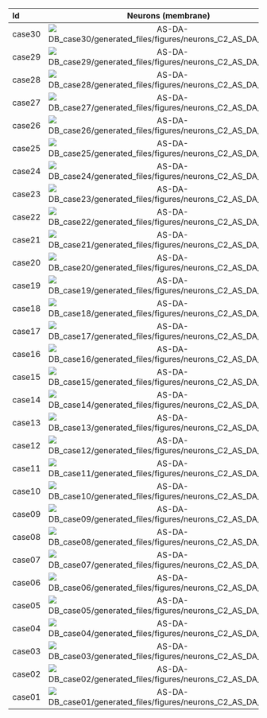 | Id | Neurons (membrane) | Neurons (membrane) | Muscles (membrane) | Muscles (membrane) | Neurons (activity) | Neurons (activity) | Muscles (activity) | Muscles (activity) |
| :---         |     :---:      |     :---:     |     :---:     |     :---:     |     :---:     |     :---:     |     :---:     |     :---:     |
| case30 | ![AS-DA-DB_case30/generated_files/figures/neurons_C2_AS_DA_DB.png](AS-DA-DB_case30/generated_files/figures/neurons_C2_AS_DA_DB.png "AS-DA-DB_case30/generated_files/figures/neurons_C2_AS_DA_DB") | ![AS-DA-DB_case30/generated_files/figures/traces_neuron_AS_DA_DB_C2.png](AS-DA-DB_case30/generated_files/figures/traces_neuron_AS_DA_DB_C2.png "AS-DA-DB_case30/generated_files/figures/traces_neuron_AS_DA_DB_C2") | ![AS-DA-DB_case30/generated_files/figures/muscles_C2_AS_DA_DB.png](AS-DA-DB_case30/generated_files/figures/muscles_C2_AS_DA_DB.png "AS-DA-DB_case30/generated_files/figures/muscles_C2_AS_DA_DB") | ![AS-DA-DB_case30/generated_files/figures/traces_muscles_AS_DA_DB_C2.png](AS-DA-DB_case30/generated_files/figures/traces_muscles_AS_DA_DB_C2.png "AS-DA-DB_case30/generated_files/figures/traces_muscles_AS_DA_DB_C2") | ![AS-DA-DB_case30/generated_files/figures/neuron_activity_C2_AS_DA_DB.png](AS-DA-DB_case30/generated_files/figures/neuron_activity_C2_AS_DA_DB.png "AS-DA-DB_case30/generated_files/figures/neuron_activity_C2_AS_DA_DB") | ![AS-DA-DB_case30/generated_files/figures/traces_neuron_activity_AS_DA_DB_C2.png](AS-DA-DB_case30/generated_files/figures/traces_neuron_activity_AS_DA_DB_C2.png "AS-DA-DB_case30/generated_files/figures/traces_neuron_activity_AS_DA_DB_C2") | ![AS-DA-DB_case30/generated_files/figures/muscle_activity_C2_AS_DA_DB.png](AS-DA-DB_case30/generated_files/figures/muscle_activity_C2_AS_DA_DB.png "AS-DA-DB_case30/generated_files/figures/muscle_activity_C2_AS_DA_DB") | ![AS-DA-DB_case30/generated_files/figures/traces_muscles_activity_AS_DA_DB_C2.png](AS-DA-DB_case30/generated_files/figures/traces_muscles_activity_AS_DA_DB_C2.png "AS-DA-DB_case30/generated_files/figures/traces_muscles_activity_AS_DA_DB_C2") |
| case29 | ![AS-DA-DB_case29/generated_files/figures/neurons_C2_AS_DA_DB.png](AS-DA-DB_case29/generated_files/figures/neurons_C2_AS_DA_DB.png "AS-DA-DB_case29/generated_files/figures/neurons_C2_AS_DA_DB") | ![AS-DA-DB_case29/generated_files/figures/traces_neuron_AS_DA_DB_C2.png](AS-DA-DB_case29/generated_files/figures/traces_neuron_AS_DA_DB_C2.png "AS-DA-DB_case29/generated_files/figures/traces_neuron_AS_DA_DB_C2") | ![AS-DA-DB_case29/generated_files/figures/muscles_C2_AS_DA_DB.png](AS-DA-DB_case29/generated_files/figures/muscles_C2_AS_DA_DB.png "AS-DA-DB_case29/generated_files/figures/muscles_C2_AS_DA_DB") | ![AS-DA-DB_case29/generated_files/figures/traces_muscles_AS_DA_DB_C2.png](AS-DA-DB_case29/generated_files/figures/traces_muscles_AS_DA_DB_C2.png "AS-DA-DB_case29/generated_files/figures/traces_muscles_AS_DA_DB_C2") | ![AS-DA-DB_case29/generated_files/figures/neuron_activity_C2_AS_DA_DB.png](AS-DA-DB_case29/generated_files/figures/neuron_activity_C2_AS_DA_DB.png "AS-DA-DB_case29/generated_files/figures/neuron_activity_C2_AS_DA_DB") | ![AS-DA-DB_case29/generated_files/figures/traces_neuron_activity_AS_DA_DB_C2.png](AS-DA-DB_case29/generated_files/figures/traces_neuron_activity_AS_DA_DB_C2.png "AS-DA-DB_case29/generated_files/figures/traces_neuron_activity_AS_DA_DB_C2") | ![AS-DA-DB_case29/generated_files/figures/muscle_activity_C2_AS_DA_DB.png](AS-DA-DB_case29/generated_files/figures/muscle_activity_C2_AS_DA_DB.png "AS-DA-DB_case29/generated_files/figures/muscle_activity_C2_AS_DA_DB") | ![AS-DA-DB_case29/generated_files/figures/traces_muscles_activity_AS_DA_DB_C2.png](AS-DA-DB_case29/generated_files/figures/traces_muscles_activity_AS_DA_DB_C2.png "AS-DA-DB_case29/generated_files/figures/traces_muscles_activity_AS_DA_DB_C2") |
| case28 | ![AS-DA-DB_case28/generated_files/figures/neurons_C2_AS_DA_DB.png](AS-DA-DB_case28/generated_files/figures/neurons_C2_AS_DA_DB.png "AS-DA-DB_case28/generated_files/figures/neurons_C2_AS_DA_DB") | ![AS-DA-DB_case28/generated_files/figures/traces_neuron_AS_DA_DB_C2.png](AS-DA-DB_case28/generated_files/figures/traces_neuron_AS_DA_DB_C2.png "AS-DA-DB_case28/generated_files/figures/traces_neuron_AS_DA_DB_C2") | ![AS-DA-DB_case28/generated_files/figures/muscles_C2_AS_DA_DB.png](AS-DA-DB_case28/generated_files/figures/muscles_C2_AS_DA_DB.png "AS-DA-DB_case28/generated_files/figures/muscles_C2_AS_DA_DB") | ![AS-DA-DB_case28/generated_files/figures/traces_muscles_AS_DA_DB_C2.png](AS-DA-DB_case28/generated_files/figures/traces_muscles_AS_DA_DB_C2.png "AS-DA-DB_case28/generated_files/figures/traces_muscles_AS_DA_DB_C2") | ![AS-DA-DB_case28/generated_files/figures/neuron_activity_C2_AS_DA_DB.png](AS-DA-DB_case28/generated_files/figures/neuron_activity_C2_AS_DA_DB.png "AS-DA-DB_case28/generated_files/figures/neuron_activity_C2_AS_DA_DB") | ![AS-DA-DB_case28/generated_files/figures/traces_neuron_activity_AS_DA_DB_C2.png](AS-DA-DB_case28/generated_files/figures/traces_neuron_activity_AS_DA_DB_C2.png "AS-DA-DB_case28/generated_files/figures/traces_neuron_activity_AS_DA_DB_C2") | ![AS-DA-DB_case28/generated_files/figures/muscle_activity_C2_AS_DA_DB.png](AS-DA-DB_case28/generated_files/figures/muscle_activity_C2_AS_DA_DB.png "AS-DA-DB_case28/generated_files/figures/muscle_activity_C2_AS_DA_DB") | ![AS-DA-DB_case28/generated_files/figures/traces_muscles_activity_AS_DA_DB_C2.png](AS-DA-DB_case28/generated_files/figures/traces_muscles_activity_AS_DA_DB_C2.png "AS-DA-DB_case28/generated_files/figures/traces_muscles_activity_AS_DA_DB_C2") |
| case27 | ![AS-DA-DB_case27/generated_files/figures/neurons_C2_AS_DA_DB.png](AS-DA-DB_case27/generated_files/figures/neurons_C2_AS_DA_DB.png "AS-DA-DB_case27/generated_files/figures/neurons_C2_AS_DA_DB") | ![AS-DA-DB_case27/generated_files/figures/traces_neuron_AS_DA_DB_C2.png](AS-DA-DB_case27/generated_files/figures/traces_neuron_AS_DA_DB_C2.png "AS-DA-DB_case27/generated_files/figures/traces_neuron_AS_DA_DB_C2") | ![AS-DA-DB_case27/generated_files/figures/muscles_C2_AS_DA_DB.png](AS-DA-DB_case27/generated_files/figures/muscles_C2_AS_DA_DB.png "AS-DA-DB_case27/generated_files/figures/muscles_C2_AS_DA_DB") | ![AS-DA-DB_case27/generated_files/figures/traces_muscles_AS_DA_DB_C2.png](AS-DA-DB_case27/generated_files/figures/traces_muscles_AS_DA_DB_C2.png "AS-DA-DB_case27/generated_files/figures/traces_muscles_AS_DA_DB_C2") | ![AS-DA-DB_case27/generated_files/figures/neuron_activity_C2_AS_DA_DB.png](AS-DA-DB_case27/generated_files/figures/neuron_activity_C2_AS_DA_DB.png "AS-DA-DB_case27/generated_files/figures/neuron_activity_C2_AS_DA_DB") | ![AS-DA-DB_case27/generated_files/figures/traces_neuron_activity_AS_DA_DB_C2.png](AS-DA-DB_case27/generated_files/figures/traces_neuron_activity_AS_DA_DB_C2.png "AS-DA-DB_case27/generated_files/figures/traces_neuron_activity_AS_DA_DB_C2") | ![AS-DA-DB_case27/generated_files/figures/muscle_activity_C2_AS_DA_DB.png](AS-DA-DB_case27/generated_files/figures/muscle_activity_C2_AS_DA_DB.png "AS-DA-DB_case27/generated_files/figures/muscle_activity_C2_AS_DA_DB") | ![AS-DA-DB_case27/generated_files/figures/traces_muscles_activity_AS_DA_DB_C2.png](AS-DA-DB_case27/generated_files/figures/traces_muscles_activity_AS_DA_DB_C2.png "AS-DA-DB_case27/generated_files/figures/traces_muscles_activity_AS_DA_DB_C2") |
| case26 | ![AS-DA-DB_case26/generated_files/figures/neurons_C2_AS_DA_DB.png](AS-DA-DB_case26/generated_files/figures/neurons_C2_AS_DA_DB.png "AS-DA-DB_case26/generated_files/figures/neurons_C2_AS_DA_DB") | ![AS-DA-DB_case26/generated_files/figures/traces_neuron_AS_DA_DB_C2.png](AS-DA-DB_case26/generated_files/figures/traces_neuron_AS_DA_DB_C2.png "AS-DA-DB_case26/generated_files/figures/traces_neuron_AS_DA_DB_C2") | ![AS-DA-DB_case26/generated_files/figures/muscles_C2_AS_DA_DB.png](AS-DA-DB_case26/generated_files/figures/muscles_C2_AS_DA_DB.png "AS-DA-DB_case26/generated_files/figures/muscles_C2_AS_DA_DB") | ![AS-DA-DB_case26/generated_files/figures/traces_muscles_AS_DA_DB_C2.png](AS-DA-DB_case26/generated_files/figures/traces_muscles_AS_DA_DB_C2.png "AS-DA-DB_case26/generated_files/figures/traces_muscles_AS_DA_DB_C2") | ![AS-DA-DB_case26/generated_files/figures/neuron_activity_C2_AS_DA_DB.png](AS-DA-DB_case26/generated_files/figures/neuron_activity_C2_AS_DA_DB.png "AS-DA-DB_case26/generated_files/figures/neuron_activity_C2_AS_DA_DB") | ![AS-DA-DB_case26/generated_files/figures/traces_neuron_activity_AS_DA_DB_C2.png](AS-DA-DB_case26/generated_files/figures/traces_neuron_activity_AS_DA_DB_C2.png "AS-DA-DB_case26/generated_files/figures/traces_neuron_activity_AS_DA_DB_C2") | ![AS-DA-DB_case26/generated_files/figures/muscle_activity_C2_AS_DA_DB.png](AS-DA-DB_case26/generated_files/figures/muscle_activity_C2_AS_DA_DB.png "AS-DA-DB_case26/generated_files/figures/muscle_activity_C2_AS_DA_DB") | ![AS-DA-DB_case26/generated_files/figures/traces_muscles_activity_AS_DA_DB_C2.png](AS-DA-DB_case26/generated_files/figures/traces_muscles_activity_AS_DA_DB_C2.png "AS-DA-DB_case26/generated_files/figures/traces_muscles_activity_AS_DA_DB_C2") |
| case25 | ![AS-DA-DB_case25/generated_files/figures/neurons_C2_AS_DA_DB.png](AS-DA-DB_case25/generated_files/figures/neurons_C2_AS_DA_DB.png "AS-DA-DB_case25/generated_files/figures/neurons_C2_AS_DA_DB") | ![AS-DA-DB_case25/generated_files/figures/traces_neuron_AS_DA_DB_C2.png](AS-DA-DB_case25/generated_files/figures/traces_neuron_AS_DA_DB_C2.png "AS-DA-DB_case25/generated_files/figures/traces_neuron_AS_DA_DB_C2") | ![AS-DA-DB_case25/generated_files/figures/muscles_C2_AS_DA_DB.png](AS-DA-DB_case25/generated_files/figures/muscles_C2_AS_DA_DB.png "AS-DA-DB_case25/generated_files/figures/muscles_C2_AS_DA_DB") | ![AS-DA-DB_case25/generated_files/figures/traces_muscles_AS_DA_DB_C2.png](AS-DA-DB_case25/generated_files/figures/traces_muscles_AS_DA_DB_C2.png "AS-DA-DB_case25/generated_files/figures/traces_muscles_AS_DA_DB_C2") | ![AS-DA-DB_case25/generated_files/figures/neuron_activity_C2_AS_DA_DB.png](AS-DA-DB_case25/generated_files/figures/neuron_activity_C2_AS_DA_DB.png "AS-DA-DB_case25/generated_files/figures/neuron_activity_C2_AS_DA_DB") | ![AS-DA-DB_case25/generated_files/figures/traces_neuron_activity_AS_DA_DB_C2.png](AS-DA-DB_case25/generated_files/figures/traces_neuron_activity_AS_DA_DB_C2.png "AS-DA-DB_case25/generated_files/figures/traces_neuron_activity_AS_DA_DB_C2") | ![AS-DA-DB_case25/generated_files/figures/muscle_activity_C2_AS_DA_DB.png](AS-DA-DB_case25/generated_files/figures/muscle_activity_C2_AS_DA_DB.png "AS-DA-DB_case25/generated_files/figures/muscle_activity_C2_AS_DA_DB") | ![AS-DA-DB_case25/generated_files/figures/traces_muscles_activity_AS_DA_DB_C2.png](AS-DA-DB_case25/generated_files/figures/traces_muscles_activity_AS_DA_DB_C2.png "AS-DA-DB_case25/generated_files/figures/traces_muscles_activity_AS_DA_DB_C2") |
| case24 | ![AS-DA-DB_case24/generated_files/figures/neurons_C2_AS_DA_DB.png](AS-DA-DB_case24/generated_files/figures/neurons_C2_AS_DA_DB.png "AS-DA-DB_case24/generated_files/figures/neurons_C2_AS_DA_DB") | ![AS-DA-DB_case24/generated_files/figures/traces_neuron_AS_DA_DB_C2.png](AS-DA-DB_case24/generated_files/figures/traces_neuron_AS_DA_DB_C2.png "AS-DA-DB_case24/generated_files/figures/traces_neuron_AS_DA_DB_C2") | ![AS-DA-DB_case24/generated_files/figures/muscles_C2_AS_DA_DB.png](AS-DA-DB_case24/generated_files/figures/muscles_C2_AS_DA_DB.png "AS-DA-DB_case24/generated_files/figures/muscles_C2_AS_DA_DB") | ![AS-DA-DB_case24/generated_files/figures/traces_muscles_AS_DA_DB_C2.png](AS-DA-DB_case24/generated_files/figures/traces_muscles_AS_DA_DB_C2.png "AS-DA-DB_case24/generated_files/figures/traces_muscles_AS_DA_DB_C2") | ![AS-DA-DB_case24/generated_files/figures/neuron_activity_C2_AS_DA_DB.png](AS-DA-DB_case24/generated_files/figures/neuron_activity_C2_AS_DA_DB.png "AS-DA-DB_case24/generated_files/figures/neuron_activity_C2_AS_DA_DB") | ![AS-DA-DB_case24/generated_files/figures/traces_neuron_activity_AS_DA_DB_C2.png](AS-DA-DB_case24/generated_files/figures/traces_neuron_activity_AS_DA_DB_C2.png "AS-DA-DB_case24/generated_files/figures/traces_neuron_activity_AS_DA_DB_C2") | ![AS-DA-DB_case24/generated_files/figures/muscle_activity_C2_AS_DA_DB.png](AS-DA-DB_case24/generated_files/figures/muscle_activity_C2_AS_DA_DB.png "AS-DA-DB_case24/generated_files/figures/muscle_activity_C2_AS_DA_DB") | ![AS-DA-DB_case24/generated_files/figures/traces_muscles_activity_AS_DA_DB_C2.png](AS-DA-DB_case24/generated_files/figures/traces_muscles_activity_AS_DA_DB_C2.png "AS-DA-DB_case24/generated_files/figures/traces_muscles_activity_AS_DA_DB_C2") |
| case23 | ![AS-DA-DB_case23/generated_files/figures/neurons_C2_AS_DA_DB.png](AS-DA-DB_case23/generated_files/figures/neurons_C2_AS_DA_DB.png "AS-DA-DB_case23/generated_files/figures/neurons_C2_AS_DA_DB") | ![AS-DA-DB_case23/generated_files/figures/traces_neuron_AS_DA_DB_C2.png](AS-DA-DB_case23/generated_files/figures/traces_neuron_AS_DA_DB_C2.png "AS-DA-DB_case23/generated_files/figures/traces_neuron_AS_DA_DB_C2") | ![AS-DA-DB_case23/generated_files/figures/muscles_C2_AS_DA_DB.png](AS-DA-DB_case23/generated_files/figures/muscles_C2_AS_DA_DB.png "AS-DA-DB_case23/generated_files/figures/muscles_C2_AS_DA_DB") | ![AS-DA-DB_case23/generated_files/figures/traces_muscles_AS_DA_DB_C2.png](AS-DA-DB_case23/generated_files/figures/traces_muscles_AS_DA_DB_C2.png "AS-DA-DB_case23/generated_files/figures/traces_muscles_AS_DA_DB_C2") | ![AS-DA-DB_case23/generated_files/figures/neuron_activity_C2_AS_DA_DB.png](AS-DA-DB_case23/generated_files/figures/neuron_activity_C2_AS_DA_DB.png "AS-DA-DB_case23/generated_files/figures/neuron_activity_C2_AS_DA_DB") | ![AS-DA-DB_case23/generated_files/figures/traces_neuron_activity_AS_DA_DB_C2.png](AS-DA-DB_case23/generated_files/figures/traces_neuron_activity_AS_DA_DB_C2.png "AS-DA-DB_case23/generated_files/figures/traces_neuron_activity_AS_DA_DB_C2") | ![AS-DA-DB_case23/generated_files/figures/muscle_activity_C2_AS_DA_DB.png](AS-DA-DB_case23/generated_files/figures/muscle_activity_C2_AS_DA_DB.png "AS-DA-DB_case23/generated_files/figures/muscle_activity_C2_AS_DA_DB") | ![AS-DA-DB_case23/generated_files/figures/traces_muscles_activity_AS_DA_DB_C2.png](AS-DA-DB_case23/generated_files/figures/traces_muscles_activity_AS_DA_DB_C2.png "AS-DA-DB_case23/generated_files/figures/traces_muscles_activity_AS_DA_DB_C2") |
| case22 | ![AS-DA-DB_case22/generated_files/figures/neurons_C2_AS_DA_DB.png](AS-DA-DB_case22/generated_files/figures/neurons_C2_AS_DA_DB.png "AS-DA-DB_case22/generated_files/figures/neurons_C2_AS_DA_DB") | ![AS-DA-DB_case22/generated_files/figures/traces_neuron_AS_DA_DB_C2.png](AS-DA-DB_case22/generated_files/figures/traces_neuron_AS_DA_DB_C2.png "AS-DA-DB_case22/generated_files/figures/traces_neuron_AS_DA_DB_C2") | ![AS-DA-DB_case22/generated_files/figures/muscles_C2_AS_DA_DB.png](AS-DA-DB_case22/generated_files/figures/muscles_C2_AS_DA_DB.png "AS-DA-DB_case22/generated_files/figures/muscles_C2_AS_DA_DB") | ![AS-DA-DB_case22/generated_files/figures/traces_muscles_AS_DA_DB_C2.png](AS-DA-DB_case22/generated_files/figures/traces_muscles_AS_DA_DB_C2.png "AS-DA-DB_case22/generated_files/figures/traces_muscles_AS_DA_DB_C2") | ![AS-DA-DB_case22/generated_files/figures/neuron_activity_C2_AS_DA_DB.png](AS-DA-DB_case22/generated_files/figures/neuron_activity_C2_AS_DA_DB.png "AS-DA-DB_case22/generated_files/figures/neuron_activity_C2_AS_DA_DB") | ![AS-DA-DB_case22/generated_files/figures/traces_neuron_activity_AS_DA_DB_C2.png](AS-DA-DB_case22/generated_files/figures/traces_neuron_activity_AS_DA_DB_C2.png "AS-DA-DB_case22/generated_files/figures/traces_neuron_activity_AS_DA_DB_C2") | ![AS-DA-DB_case22/generated_files/figures/muscle_activity_C2_AS_DA_DB.png](AS-DA-DB_case22/generated_files/figures/muscle_activity_C2_AS_DA_DB.png "AS-DA-DB_case22/generated_files/figures/muscle_activity_C2_AS_DA_DB") | ![AS-DA-DB_case22/generated_files/figures/traces_muscles_activity_AS_DA_DB_C2.png](AS-DA-DB_case22/generated_files/figures/traces_muscles_activity_AS_DA_DB_C2.png "AS-DA-DB_case22/generated_files/figures/traces_muscles_activity_AS_DA_DB_C2") |
| case21 | ![AS-DA-DB_case21/generated_files/figures/neurons_C2_AS_DA_DB.png](AS-DA-DB_case21/generated_files/figures/neurons_C2_AS_DA_DB.png "AS-DA-DB_case21/generated_files/figures/neurons_C2_AS_DA_DB") | ![AS-DA-DB_case21/generated_files/figures/traces_neuron_AS_DA_DB_C2.png](AS-DA-DB_case21/generated_files/figures/traces_neuron_AS_DA_DB_C2.png "AS-DA-DB_case21/generated_files/figures/traces_neuron_AS_DA_DB_C2") | ![AS-DA-DB_case21/generated_files/figures/muscles_C2_AS_DA_DB.png](AS-DA-DB_case21/generated_files/figures/muscles_C2_AS_DA_DB.png "AS-DA-DB_case21/generated_files/figures/muscles_C2_AS_DA_DB") | ![AS-DA-DB_case21/generated_files/figures/traces_muscles_AS_DA_DB_C2.png](AS-DA-DB_case21/generated_files/figures/traces_muscles_AS_DA_DB_C2.png "AS-DA-DB_case21/generated_files/figures/traces_muscles_AS_DA_DB_C2") | ![AS-DA-DB_case21/generated_files/figures/neuron_activity_C2_AS_DA_DB.png](AS-DA-DB_case21/generated_files/figures/neuron_activity_C2_AS_DA_DB.png "AS-DA-DB_case21/generated_files/figures/neuron_activity_C2_AS_DA_DB") | ![AS-DA-DB_case21/generated_files/figures/traces_neuron_activity_AS_DA_DB_C2.png](AS-DA-DB_case21/generated_files/figures/traces_neuron_activity_AS_DA_DB_C2.png "AS-DA-DB_case21/generated_files/figures/traces_neuron_activity_AS_DA_DB_C2") | ![AS-DA-DB_case21/generated_files/figures/muscle_activity_C2_AS_DA_DB.png](AS-DA-DB_case21/generated_files/figures/muscle_activity_C2_AS_DA_DB.png "AS-DA-DB_case21/generated_files/figures/muscle_activity_C2_AS_DA_DB") | ![AS-DA-DB_case21/generated_files/figures/traces_muscles_activity_AS_DA_DB_C2.png](AS-DA-DB_case21/generated_files/figures/traces_muscles_activity_AS_DA_DB_C2.png "AS-DA-DB_case21/generated_files/figures/traces_muscles_activity_AS_DA_DB_C2") |
| case20 | ![AS-DA-DB_case20/generated_files/figures/neurons_C2_AS_DA_DB.png](AS-DA-DB_case20/generated_files/figures/neurons_C2_AS_DA_DB.png "AS-DA-DB_case20/generated_files/figures/neurons_C2_AS_DA_DB") | ![AS-DA-DB_case20/generated_files/figures/traces_neuron_AS_DA_DB_C2.png](AS-DA-DB_case20/generated_files/figures/traces_neuron_AS_DA_DB_C2.png "AS-DA-DB_case20/generated_files/figures/traces_neuron_AS_DA_DB_C2") | ![AS-DA-DB_case20/generated_files/figures/muscles_C2_AS_DA_DB.png](AS-DA-DB_case20/generated_files/figures/muscles_C2_AS_DA_DB.png "AS-DA-DB_case20/generated_files/figures/muscles_C2_AS_DA_DB") | ![AS-DA-DB_case20/generated_files/figures/traces_muscles_AS_DA_DB_C2.png](AS-DA-DB_case20/generated_files/figures/traces_muscles_AS_DA_DB_C2.png "AS-DA-DB_case20/generated_files/figures/traces_muscles_AS_DA_DB_C2") | ![AS-DA-DB_case20/generated_files/figures/neuron_activity_C2_AS_DA_DB.png](AS-DA-DB_case20/generated_files/figures/neuron_activity_C2_AS_DA_DB.png "AS-DA-DB_case20/generated_files/figures/neuron_activity_C2_AS_DA_DB") | ![AS-DA-DB_case20/generated_files/figures/traces_neuron_activity_AS_DA_DB_C2.png](AS-DA-DB_case20/generated_files/figures/traces_neuron_activity_AS_DA_DB_C2.png "AS-DA-DB_case20/generated_files/figures/traces_neuron_activity_AS_DA_DB_C2") | ![AS-DA-DB_case20/generated_files/figures/muscle_activity_C2_AS_DA_DB.png](AS-DA-DB_case20/generated_files/figures/muscle_activity_C2_AS_DA_DB.png "AS-DA-DB_case20/generated_files/figures/muscle_activity_C2_AS_DA_DB") | ![AS-DA-DB_case20/generated_files/figures/traces_muscles_activity_AS_DA_DB_C2.png](AS-DA-DB_case20/generated_files/figures/traces_muscles_activity_AS_DA_DB_C2.png "AS-DA-DB_case20/generated_files/figures/traces_muscles_activity_AS_DA_DB_C2") |
| case19 | ![AS-DA-DB_case19/generated_files/figures/neurons_C2_AS_DA_DB.png](AS-DA-DB_case19/generated_files/figures/neurons_C2_AS_DA_DB.png "AS-DA-DB_case19/generated_files/figures/neurons_C2_AS_DA_DB") | ![AS-DA-DB_case19/generated_files/figures/traces_neuron_AS_DA_DB_C2.png](AS-DA-DB_case19/generated_files/figures/traces_neuron_AS_DA_DB_C2.png "AS-DA-DB_case19/generated_files/figures/traces_neuron_AS_DA_DB_C2") | ![AS-DA-DB_case19/generated_files/figures/muscles_C2_AS_DA_DB.png](AS-DA-DB_case19/generated_files/figures/muscles_C2_AS_DA_DB.png "AS-DA-DB_case19/generated_files/figures/muscles_C2_AS_DA_DB") | ![AS-DA-DB_case19/generated_files/figures/traces_muscles_AS_DA_DB_C2.png](AS-DA-DB_case19/generated_files/figures/traces_muscles_AS_DA_DB_C2.png "AS-DA-DB_case19/generated_files/figures/traces_muscles_AS_DA_DB_C2") | ![AS-DA-DB_case19/generated_files/figures/neuron_activity_C2_AS_DA_DB.png](AS-DA-DB_case19/generated_files/figures/neuron_activity_C2_AS_DA_DB.png "AS-DA-DB_case19/generated_files/figures/neuron_activity_C2_AS_DA_DB") | ![AS-DA-DB_case19/generated_files/figures/traces_neuron_activity_AS_DA_DB_C2.png](AS-DA-DB_case19/generated_files/figures/traces_neuron_activity_AS_DA_DB_C2.png "AS-DA-DB_case19/generated_files/figures/traces_neuron_activity_AS_DA_DB_C2") | ![AS-DA-DB_case19/generated_files/figures/muscle_activity_C2_AS_DA_DB.png](AS-DA-DB_case19/generated_files/figures/muscle_activity_C2_AS_DA_DB.png "AS-DA-DB_case19/generated_files/figures/muscle_activity_C2_AS_DA_DB") | ![AS-DA-DB_case19/generated_files/figures/traces_muscles_activity_AS_DA_DB_C2.png](AS-DA-DB_case19/generated_files/figures/traces_muscles_activity_AS_DA_DB_C2.png "AS-DA-DB_case19/generated_files/figures/traces_muscles_activity_AS_DA_DB_C2") |
| case18 | ![AS-DA-DB_case18/generated_files/figures/neurons_C2_AS_DA_DB.png](AS-DA-DB_case18/generated_files/figures/neurons_C2_AS_DA_DB.png "AS-DA-DB_case18/generated_files/figures/neurons_C2_AS_DA_DB") | ![AS-DA-DB_case18/generated_files/figures/traces_neuron_AS_DA_DB_C2.png](AS-DA-DB_case18/generated_files/figures/traces_neuron_AS_DA_DB_C2.png "AS-DA-DB_case18/generated_files/figures/traces_neuron_AS_DA_DB_C2") | ![AS-DA-DB_case18/generated_files/figures/muscles_C2_AS_DA_DB.png](AS-DA-DB_case18/generated_files/figures/muscles_C2_AS_DA_DB.png "AS-DA-DB_case18/generated_files/figures/muscles_C2_AS_DA_DB") | ![AS-DA-DB_case18/generated_files/figures/traces_muscles_AS_DA_DB_C2.png](AS-DA-DB_case18/generated_files/figures/traces_muscles_AS_DA_DB_C2.png "AS-DA-DB_case18/generated_files/figures/traces_muscles_AS_DA_DB_C2") | ![AS-DA-DB_case18/generated_files/figures/neuron_activity_C2_AS_DA_DB.png](AS-DA-DB_case18/generated_files/figures/neuron_activity_C2_AS_DA_DB.png "AS-DA-DB_case18/generated_files/figures/neuron_activity_C2_AS_DA_DB") | ![AS-DA-DB_case18/generated_files/figures/traces_neuron_activity_AS_DA_DB_C2.png](AS-DA-DB_case18/generated_files/figures/traces_neuron_activity_AS_DA_DB_C2.png "AS-DA-DB_case18/generated_files/figures/traces_neuron_activity_AS_DA_DB_C2") | ![AS-DA-DB_case18/generated_files/figures/muscle_activity_C2_AS_DA_DB.png](AS-DA-DB_case18/generated_files/figures/muscle_activity_C2_AS_DA_DB.png "AS-DA-DB_case18/generated_files/figures/muscle_activity_C2_AS_DA_DB") | ![AS-DA-DB_case18/generated_files/figures/traces_muscles_activity_AS_DA_DB_C2.png](AS-DA-DB_case18/generated_files/figures/traces_muscles_activity_AS_DA_DB_C2.png "AS-DA-DB_case18/generated_files/figures/traces_muscles_activity_AS_DA_DB_C2") |
| case17 | ![AS-DA-DB_case17/generated_files/figures/neurons_C2_AS_DA_DB.png](AS-DA-DB_case17/generated_files/figures/neurons_C2_AS_DA_DB.png "AS-DA-DB_case17/generated_files/figures/neurons_C2_AS_DA_DB") | ![AS-DA-DB_case17/generated_files/figures/traces_neuron_AS_DA_DB_C2.png](AS-DA-DB_case17/generated_files/figures/traces_neuron_AS_DA_DB_C2.png "AS-DA-DB_case17/generated_files/figures/traces_neuron_AS_DA_DB_C2") | ![AS-DA-DB_case17/generated_files/figures/muscles_C2_AS_DA_DB.png](AS-DA-DB_case17/generated_files/figures/muscles_C2_AS_DA_DB.png "AS-DA-DB_case17/generated_files/figures/muscles_C2_AS_DA_DB") | ![AS-DA-DB_case17/generated_files/figures/traces_muscles_AS_DA_DB_C2.png](AS-DA-DB_case17/generated_files/figures/traces_muscles_AS_DA_DB_C2.png "AS-DA-DB_case17/generated_files/figures/traces_muscles_AS_DA_DB_C2") | ![AS-DA-DB_case17/generated_files/figures/neuron_activity_C2_AS_DA_DB.png](AS-DA-DB_case17/generated_files/figures/neuron_activity_C2_AS_DA_DB.png "AS-DA-DB_case17/generated_files/figures/neuron_activity_C2_AS_DA_DB") | ![AS-DA-DB_case17/generated_files/figures/traces_neuron_activity_AS_DA_DB_C2.png](AS-DA-DB_case17/generated_files/figures/traces_neuron_activity_AS_DA_DB_C2.png "AS-DA-DB_case17/generated_files/figures/traces_neuron_activity_AS_DA_DB_C2") | ![AS-DA-DB_case17/generated_files/figures/muscle_activity_C2_AS_DA_DB.png](AS-DA-DB_case17/generated_files/figures/muscle_activity_C2_AS_DA_DB.png "AS-DA-DB_case17/generated_files/figures/muscle_activity_C2_AS_DA_DB") | ![AS-DA-DB_case17/generated_files/figures/traces_muscles_activity_AS_DA_DB_C2.png](AS-DA-DB_case17/generated_files/figures/traces_muscles_activity_AS_DA_DB_C2.png "AS-DA-DB_case17/generated_files/figures/traces_muscles_activity_AS_DA_DB_C2") |
| case16 | ![AS-DA-DB_case16/generated_files/figures/neurons_C2_AS_DA_DB.png](AS-DA-DB_case16/generated_files/figures/neurons_C2_AS_DA_DB.png "AS-DA-DB_case16/generated_files/figures/neurons_C2_AS_DA_DB") | ![AS-DA-DB_case16/generated_files/figures/traces_neuron_AS_DA_DB_C2.png](AS-DA-DB_case16/generated_files/figures/traces_neuron_AS_DA_DB_C2.png "AS-DA-DB_case16/generated_files/figures/traces_neuron_AS_DA_DB_C2") | ![AS-DA-DB_case16/generated_files/figures/muscles_C2_AS_DA_DB.png](AS-DA-DB_case16/generated_files/figures/muscles_C2_AS_DA_DB.png "AS-DA-DB_case16/generated_files/figures/muscles_C2_AS_DA_DB") | ![AS-DA-DB_case16/generated_files/figures/traces_muscles_AS_DA_DB_C2.png](AS-DA-DB_case16/generated_files/figures/traces_muscles_AS_DA_DB_C2.png "AS-DA-DB_case16/generated_files/figures/traces_muscles_AS_DA_DB_C2") | ![AS-DA-DB_case16/generated_files/figures/neuron_activity_C2_AS_DA_DB.png](AS-DA-DB_case16/generated_files/figures/neuron_activity_C2_AS_DA_DB.png "AS-DA-DB_case16/generated_files/figures/neuron_activity_C2_AS_DA_DB") | ![AS-DA-DB_case16/generated_files/figures/traces_neuron_activity_AS_DA_DB_C2.png](AS-DA-DB_case16/generated_files/figures/traces_neuron_activity_AS_DA_DB_C2.png "AS-DA-DB_case16/generated_files/figures/traces_neuron_activity_AS_DA_DB_C2") | ![AS-DA-DB_case16/generated_files/figures/muscle_activity_C2_AS_DA_DB.png](AS-DA-DB_case16/generated_files/figures/muscle_activity_C2_AS_DA_DB.png "AS-DA-DB_case16/generated_files/figures/muscle_activity_C2_AS_DA_DB") | ![AS-DA-DB_case16/generated_files/figures/traces_muscles_activity_AS_DA_DB_C2.png](AS-DA-DB_case16/generated_files/figures/traces_muscles_activity_AS_DA_DB_C2.png "AS-DA-DB_case16/generated_files/figures/traces_muscles_activity_AS_DA_DB_C2") |
| case15 | ![AS-DA-DB_case15/generated_files/figures/neurons_C2_AS_DA_DB.png](AS-DA-DB_case15/generated_files/figures/neurons_C2_AS_DA_DB.png "AS-DA-DB_case15/generated_files/figures/neurons_C2_AS_DA_DB") | ![AS-DA-DB_case15/generated_files/figures/traces_neuron_AS_DA_DB_C2.png](AS-DA-DB_case15/generated_files/figures/traces_neuron_AS_DA_DB_C2.png "AS-DA-DB_case15/generated_files/figures/traces_neuron_AS_DA_DB_C2") | ![AS-DA-DB_case15/generated_files/figures/muscles_C2_AS_DA_DB.png](AS-DA-DB_case15/generated_files/figures/muscles_C2_AS_DA_DB.png "AS-DA-DB_case15/generated_files/figures/muscles_C2_AS_DA_DB") | ![AS-DA-DB_case15/generated_files/figures/traces_muscles_AS_DA_DB_C2.png](AS-DA-DB_case15/generated_files/figures/traces_muscles_AS_DA_DB_C2.png "AS-DA-DB_case15/generated_files/figures/traces_muscles_AS_DA_DB_C2") | ![AS-DA-DB_case15/generated_files/figures/neuron_activity_C2_AS_DA_DB.png](AS-DA-DB_case15/generated_files/figures/neuron_activity_C2_AS_DA_DB.png "AS-DA-DB_case15/generated_files/figures/neuron_activity_C2_AS_DA_DB") | ![AS-DA-DB_case15/generated_files/figures/traces_neuron_activity_AS_DA_DB_C2.png](AS-DA-DB_case15/generated_files/figures/traces_neuron_activity_AS_DA_DB_C2.png "AS-DA-DB_case15/generated_files/figures/traces_neuron_activity_AS_DA_DB_C2") | ![AS-DA-DB_case15/generated_files/figures/muscle_activity_C2_AS_DA_DB.png](AS-DA-DB_case15/generated_files/figures/muscle_activity_C2_AS_DA_DB.png "AS-DA-DB_case15/generated_files/figures/muscle_activity_C2_AS_DA_DB") | ![AS-DA-DB_case15/generated_files/figures/traces_muscles_activity_AS_DA_DB_C2.png](AS-DA-DB_case15/generated_files/figures/traces_muscles_activity_AS_DA_DB_C2.png "AS-DA-DB_case15/generated_files/figures/traces_muscles_activity_AS_DA_DB_C2") |
| case14 | ![AS-DA-DB_case14/generated_files/figures/neurons_C2_AS_DA_DB.png](AS-DA-DB_case14/generated_files/figures/neurons_C2_AS_DA_DB.png "AS-DA-DB_case14/generated_files/figures/neurons_C2_AS_DA_DB") | ![AS-DA-DB_case14/generated_files/figures/traces_neuron_AS_DA_DB_C2.png](AS-DA-DB_case14/generated_files/figures/traces_neuron_AS_DA_DB_C2.png "AS-DA-DB_case14/generated_files/figures/traces_neuron_AS_DA_DB_C2") | ![AS-DA-DB_case14/generated_files/figures/muscles_C2_AS_DA_DB.png](AS-DA-DB_case14/generated_files/figures/muscles_C2_AS_DA_DB.png "AS-DA-DB_case14/generated_files/figures/muscles_C2_AS_DA_DB") | ![AS-DA-DB_case14/generated_files/figures/traces_muscles_AS_DA_DB_C2.png](AS-DA-DB_case14/generated_files/figures/traces_muscles_AS_DA_DB_C2.png "AS-DA-DB_case14/generated_files/figures/traces_muscles_AS_DA_DB_C2") | ![AS-DA-DB_case14/generated_files/figures/neuron_activity_C2_AS_DA_DB.png](AS-DA-DB_case14/generated_files/figures/neuron_activity_C2_AS_DA_DB.png "AS-DA-DB_case14/generated_files/figures/neuron_activity_C2_AS_DA_DB") | ![AS-DA-DB_case14/generated_files/figures/traces_neuron_activity_AS_DA_DB_C2.png](AS-DA-DB_case14/generated_files/figures/traces_neuron_activity_AS_DA_DB_C2.png "AS-DA-DB_case14/generated_files/figures/traces_neuron_activity_AS_DA_DB_C2") | ![AS-DA-DB_case14/generated_files/figures/muscle_activity_C2_AS_DA_DB.png](AS-DA-DB_case14/generated_files/figures/muscle_activity_C2_AS_DA_DB.png "AS-DA-DB_case14/generated_files/figures/muscle_activity_C2_AS_DA_DB") | ![AS-DA-DB_case14/generated_files/figures/traces_muscles_activity_AS_DA_DB_C2.png](AS-DA-DB_case14/generated_files/figures/traces_muscles_activity_AS_DA_DB_C2.png "AS-DA-DB_case14/generated_files/figures/traces_muscles_activity_AS_DA_DB_C2") |
| case13 | ![AS-DA-DB_case13/generated_files/figures/neurons_C2_AS_DA_DB.png](AS-DA-DB_case13/generated_files/figures/neurons_C2_AS_DA_DB.png "AS-DA-DB_case13/generated_files/figures/neurons_C2_AS_DA_DB") | ![AS-DA-DB_case13/generated_files/figures/traces_neuron_AS_DA_DB_C2.png](AS-DA-DB_case13/generated_files/figures/traces_neuron_AS_DA_DB_C2.png "AS-DA-DB_case13/generated_files/figures/traces_neuron_AS_DA_DB_C2") | ![AS-DA-DB_case13/generated_files/figures/muscles_C2_AS_DA_DB.png](AS-DA-DB_case13/generated_files/figures/muscles_C2_AS_DA_DB.png "AS-DA-DB_case13/generated_files/figures/muscles_C2_AS_DA_DB") | ![AS-DA-DB_case13/generated_files/figures/traces_muscles_AS_DA_DB_C2.png](AS-DA-DB_case13/generated_files/figures/traces_muscles_AS_DA_DB_C2.png "AS-DA-DB_case13/generated_files/figures/traces_muscles_AS_DA_DB_C2") | ![AS-DA-DB_case13/generated_files/figures/neuron_activity_C2_AS_DA_DB.png](AS-DA-DB_case13/generated_files/figures/neuron_activity_C2_AS_DA_DB.png "AS-DA-DB_case13/generated_files/figures/neuron_activity_C2_AS_DA_DB") | ![AS-DA-DB_case13/generated_files/figures/traces_neuron_activity_AS_DA_DB_C2.png](AS-DA-DB_case13/generated_files/figures/traces_neuron_activity_AS_DA_DB_C2.png "AS-DA-DB_case13/generated_files/figures/traces_neuron_activity_AS_DA_DB_C2") | ![AS-DA-DB_case13/generated_files/figures/muscle_activity_C2_AS_DA_DB.png](AS-DA-DB_case13/generated_files/figures/muscle_activity_C2_AS_DA_DB.png "AS-DA-DB_case13/generated_files/figures/muscle_activity_C2_AS_DA_DB") | ![AS-DA-DB_case13/generated_files/figures/traces_muscles_activity_AS_DA_DB_C2.png](AS-DA-DB_case13/generated_files/figures/traces_muscles_activity_AS_DA_DB_C2.png "AS-DA-DB_case13/generated_files/figures/traces_muscles_activity_AS_DA_DB_C2") |
| case12 | ![AS-DA-DB_case12/generated_files/figures/neurons_C2_AS_DA_DB.png](AS-DA-DB_case12/generated_files/figures/neurons_C2_AS_DA_DB.png "AS-DA-DB_case12/generated_files/figures/neurons_C2_AS_DA_DB") | ![AS-DA-DB_case12/generated_files/figures/traces_neuron_AS_DA_DB_C2.png](AS-DA-DB_case12/generated_files/figures/traces_neuron_AS_DA_DB_C2.png "AS-DA-DB_case12/generated_files/figures/traces_neuron_AS_DA_DB_C2") | ![AS-DA-DB_case12/generated_files/figures/muscles_C2_AS_DA_DB.png](AS-DA-DB_case12/generated_files/figures/muscles_C2_AS_DA_DB.png "AS-DA-DB_case12/generated_files/figures/muscles_C2_AS_DA_DB") | ![AS-DA-DB_case12/generated_files/figures/traces_muscles_AS_DA_DB_C2.png](AS-DA-DB_case12/generated_files/figures/traces_muscles_AS_DA_DB_C2.png "AS-DA-DB_case12/generated_files/figures/traces_muscles_AS_DA_DB_C2") | ![AS-DA-DB_case12/generated_files/figures/neuron_activity_C2_AS_DA_DB.png](AS-DA-DB_case12/generated_files/figures/neuron_activity_C2_AS_DA_DB.png "AS-DA-DB_case12/generated_files/figures/neuron_activity_C2_AS_DA_DB") | ![AS-DA-DB_case12/generated_files/figures/traces_neuron_activity_AS_DA_DB_C2.png](AS-DA-DB_case12/generated_files/figures/traces_neuron_activity_AS_DA_DB_C2.png "AS-DA-DB_case12/generated_files/figures/traces_neuron_activity_AS_DA_DB_C2") | ![AS-DA-DB_case12/generated_files/figures/muscle_activity_C2_AS_DA_DB.png](AS-DA-DB_case12/generated_files/figures/muscle_activity_C2_AS_DA_DB.png "AS-DA-DB_case12/generated_files/figures/muscle_activity_C2_AS_DA_DB") | ![AS-DA-DB_case12/generated_files/figures/traces_muscles_activity_AS_DA_DB_C2.png](AS-DA-DB_case12/generated_files/figures/traces_muscles_activity_AS_DA_DB_C2.png "AS-DA-DB_case12/generated_files/figures/traces_muscles_activity_AS_DA_DB_C2") |
| case11 | ![AS-DA-DB_case11/generated_files/figures/neurons_C2_AS_DA_DB.png](AS-DA-DB_case11/generated_files/figures/neurons_C2_AS_DA_DB.png "AS-DA-DB_case11/generated_files/figures/neurons_C2_AS_DA_DB") | ![AS-DA-DB_case11/generated_files/figures/traces_neuron_AS_DA_DB_C2.png](AS-DA-DB_case11/generated_files/figures/traces_neuron_AS_DA_DB_C2.png "AS-DA-DB_case11/generated_files/figures/traces_neuron_AS_DA_DB_C2") | ![AS-DA-DB_case11/generated_files/figures/muscles_C2_AS_DA_DB.png](AS-DA-DB_case11/generated_files/figures/muscles_C2_AS_DA_DB.png "AS-DA-DB_case11/generated_files/figures/muscles_C2_AS_DA_DB") | ![AS-DA-DB_case11/generated_files/figures/traces_muscles_AS_DA_DB_C2.png](AS-DA-DB_case11/generated_files/figures/traces_muscles_AS_DA_DB_C2.png "AS-DA-DB_case11/generated_files/figures/traces_muscles_AS_DA_DB_C2") | ![AS-DA-DB_case11/generated_files/figures/neuron_activity_C2_AS_DA_DB.png](AS-DA-DB_case11/generated_files/figures/neuron_activity_C2_AS_DA_DB.png "AS-DA-DB_case11/generated_files/figures/neuron_activity_C2_AS_DA_DB") | ![AS-DA-DB_case11/generated_files/figures/traces_neuron_activity_AS_DA_DB_C2.png](AS-DA-DB_case11/generated_files/figures/traces_neuron_activity_AS_DA_DB_C2.png "AS-DA-DB_case11/generated_files/figures/traces_neuron_activity_AS_DA_DB_C2") | ![AS-DA-DB_case11/generated_files/figures/muscle_activity_C2_AS_DA_DB.png](AS-DA-DB_case11/generated_files/figures/muscle_activity_C2_AS_DA_DB.png "AS-DA-DB_case11/generated_files/figures/muscle_activity_C2_AS_DA_DB") | ![AS-DA-DB_case11/generated_files/figures/traces_muscles_activity_AS_DA_DB_C2.png](AS-DA-DB_case11/generated_files/figures/traces_muscles_activity_AS_DA_DB_C2.png "AS-DA-DB_case11/generated_files/figures/traces_muscles_activity_AS_DA_DB_C2") |
| case10 | ![AS-DA-DB_case10/generated_files/figures/neurons_C2_AS_DA_DB.png](AS-DA-DB_case10/generated_files/figures/neurons_C2_AS_DA_DB.png "AS-DA-DB_case10/generated_files/figures/neurons_C2_AS_DA_DB") | ![AS-DA-DB_case10/generated_files/figures/traces_neuron_AS_DA_DB_C2.png](AS-DA-DB_case10/generated_files/figures/traces_neuron_AS_DA_DB_C2.png "AS-DA-DB_case10/generated_files/figures/traces_neuron_AS_DA_DB_C2") | ![AS-DA-DB_case10/generated_files/figures/muscles_C2_AS_DA_DB.png](AS-DA-DB_case10/generated_files/figures/muscles_C2_AS_DA_DB.png "AS-DA-DB_case10/generated_files/figures/muscles_C2_AS_DA_DB") | ![AS-DA-DB_case10/generated_files/figures/traces_muscles_AS_DA_DB_C2.png](AS-DA-DB_case10/generated_files/figures/traces_muscles_AS_DA_DB_C2.png "AS-DA-DB_case10/generated_files/figures/traces_muscles_AS_DA_DB_C2") | ![AS-DA-DB_case10/generated_files/figures/neuron_activity_C2_AS_DA_DB.png](AS-DA-DB_case10/generated_files/figures/neuron_activity_C2_AS_DA_DB.png "AS-DA-DB_case10/generated_files/figures/neuron_activity_C2_AS_DA_DB") | ![AS-DA-DB_case10/generated_files/figures/traces_neuron_activity_AS_DA_DB_C2.png](AS-DA-DB_case10/generated_files/figures/traces_neuron_activity_AS_DA_DB_C2.png "AS-DA-DB_case10/generated_files/figures/traces_neuron_activity_AS_DA_DB_C2") | ![AS-DA-DB_case10/generated_files/figures/muscle_activity_C2_AS_DA_DB.png](AS-DA-DB_case10/generated_files/figures/muscle_activity_C2_AS_DA_DB.png "AS-DA-DB_case10/generated_files/figures/muscle_activity_C2_AS_DA_DB") | ![AS-DA-DB_case10/generated_files/figures/traces_muscles_activity_AS_DA_DB_C2.png](AS-DA-DB_case10/generated_files/figures/traces_muscles_activity_AS_DA_DB_C2.png "AS-DA-DB_case10/generated_files/figures/traces_muscles_activity_AS_DA_DB_C2") |
| case09 | ![AS-DA-DB_case09/generated_files/figures/neurons_C2_AS_DA_DB.png](AS-DA-DB_case09/generated_files/figures/neurons_C2_AS_DA_DB.png "AS-DA-DB_case09/generated_files/figures/neurons_C2_AS_DA_DB") | ![AS-DA-DB_case09/generated_files/figures/traces_neuron_AS_DA_DB_C2.png](AS-DA-DB_case09/generated_files/figures/traces_neuron_AS_DA_DB_C2.png "AS-DA-DB_case09/generated_files/figures/traces_neuron_AS_DA_DB_C2") | ![AS-DA-DB_case09/generated_files/figures/muscles_C2_AS_DA_DB.png](AS-DA-DB_case09/generated_files/figures/muscles_C2_AS_DA_DB.png "AS-DA-DB_case09/generated_files/figures/muscles_C2_AS_DA_DB") | ![AS-DA-DB_case09/generated_files/figures/traces_muscles_AS_DA_DB_C2.png](AS-DA-DB_case09/generated_files/figures/traces_muscles_AS_DA_DB_C2.png "AS-DA-DB_case09/generated_files/figures/traces_muscles_AS_DA_DB_C2") | ![AS-DA-DB_case09/generated_files/figures/neuron_activity_C2_AS_DA_DB.png](AS-DA-DB_case09/generated_files/figures/neuron_activity_C2_AS_DA_DB.png "AS-DA-DB_case09/generated_files/figures/neuron_activity_C2_AS_DA_DB") | ![AS-DA-DB_case09/generated_files/figures/traces_neuron_activity_AS_DA_DB_C2.png](AS-DA-DB_case09/generated_files/figures/traces_neuron_activity_AS_DA_DB_C2.png "AS-DA-DB_case09/generated_files/figures/traces_neuron_activity_AS_DA_DB_C2") | ![AS-DA-DB_case09/generated_files/figures/muscle_activity_C2_AS_DA_DB.png](AS-DA-DB_case09/generated_files/figures/muscle_activity_C2_AS_DA_DB.png "AS-DA-DB_case09/generated_files/figures/muscle_activity_C2_AS_DA_DB") | ![AS-DA-DB_case09/generated_files/figures/traces_muscles_activity_AS_DA_DB_C2.png](AS-DA-DB_case09/generated_files/figures/traces_muscles_activity_AS_DA_DB_C2.png "AS-DA-DB_case09/generated_files/figures/traces_muscles_activity_AS_DA_DB_C2") |
| case08 | ![AS-DA-DB_case08/generated_files/figures/neurons_C2_AS_DA_DB.png](AS-DA-DB_case08/generated_files/figures/neurons_C2_AS_DA_DB.png "AS-DA-DB_case08/generated_files/figures/neurons_C2_AS_DA_DB") | ![AS-DA-DB_case08/generated_files/figures/traces_neuron_AS_DA_DB_C2.png](AS-DA-DB_case08/generated_files/figures/traces_neuron_AS_DA_DB_C2.png "AS-DA-DB_case08/generated_files/figures/traces_neuron_AS_DA_DB_C2") | ![AS-DA-DB_case08/generated_files/figures/muscles_C2_AS_DA_DB.png](AS-DA-DB_case08/generated_files/figures/muscles_C2_AS_DA_DB.png "AS-DA-DB_case08/generated_files/figures/muscles_C2_AS_DA_DB") | ![AS-DA-DB_case08/generated_files/figures/traces_muscles_AS_DA_DB_C2.png](AS-DA-DB_case08/generated_files/figures/traces_muscles_AS_DA_DB_C2.png "AS-DA-DB_case08/generated_files/figures/traces_muscles_AS_DA_DB_C2") | ![AS-DA-DB_case08/generated_files/figures/neuron_activity_C2_AS_DA_DB.png](AS-DA-DB_case08/generated_files/figures/neuron_activity_C2_AS_DA_DB.png "AS-DA-DB_case08/generated_files/figures/neuron_activity_C2_AS_DA_DB") | ![AS-DA-DB_case08/generated_files/figures/traces_neuron_activity_AS_DA_DB_C2.png](AS-DA-DB_case08/generated_files/figures/traces_neuron_activity_AS_DA_DB_C2.png "AS-DA-DB_case08/generated_files/figures/traces_neuron_activity_AS_DA_DB_C2") | ![AS-DA-DB_case08/generated_files/figures/muscle_activity_C2_AS_DA_DB.png](AS-DA-DB_case08/generated_files/figures/muscle_activity_C2_AS_DA_DB.png "AS-DA-DB_case08/generated_files/figures/muscle_activity_C2_AS_DA_DB") | ![AS-DA-DB_case08/generated_files/figures/traces_muscles_activity_AS_DA_DB_C2.png](AS-DA-DB_case08/generated_files/figures/traces_muscles_activity_AS_DA_DB_C2.png "AS-DA-DB_case08/generated_files/figures/traces_muscles_activity_AS_DA_DB_C2") |
| case07 | ![AS-DA-DB_case07/generated_files/figures/neurons_C2_AS_DA_DB.png](AS-DA-DB_case07/generated_files/figures/neurons_C2_AS_DA_DB.png "AS-DA-DB_case07/generated_files/figures/neurons_C2_AS_DA_DB") | ![AS-DA-DB_case07/generated_files/figures/traces_neuron_AS_DA_DB_C2.png](AS-DA-DB_case07/generated_files/figures/traces_neuron_AS_DA_DB_C2.png "AS-DA-DB_case07/generated_files/figures/traces_neuron_AS_DA_DB_C2") | ![AS-DA-DB_case07/generated_files/figures/muscles_C2_AS_DA_DB.png](AS-DA-DB_case07/generated_files/figures/muscles_C2_AS_DA_DB.png "AS-DA-DB_case07/generated_files/figures/muscles_C2_AS_DA_DB") | ![AS-DA-DB_case07/generated_files/figures/traces_muscles_AS_DA_DB_C2.png](AS-DA-DB_case07/generated_files/figures/traces_muscles_AS_DA_DB_C2.png "AS-DA-DB_case07/generated_files/figures/traces_muscles_AS_DA_DB_C2") | ![AS-DA-DB_case07/generated_files/figures/neuron_activity_C2_AS_DA_DB.png](AS-DA-DB_case07/generated_files/figures/neuron_activity_C2_AS_DA_DB.png "AS-DA-DB_case07/generated_files/figures/neuron_activity_C2_AS_DA_DB") | ![AS-DA-DB_case07/generated_files/figures/traces_neuron_activity_AS_DA_DB_C2.png](AS-DA-DB_case07/generated_files/figures/traces_neuron_activity_AS_DA_DB_C2.png "AS-DA-DB_case07/generated_files/figures/traces_neuron_activity_AS_DA_DB_C2") | ![AS-DA-DB_case07/generated_files/figures/muscle_activity_C2_AS_DA_DB.png](AS-DA-DB_case07/generated_files/figures/muscle_activity_C2_AS_DA_DB.png "AS-DA-DB_case07/generated_files/figures/muscle_activity_C2_AS_DA_DB") | ![AS-DA-DB_case07/generated_files/figures/traces_muscles_activity_AS_DA_DB_C2.png](AS-DA-DB_case07/generated_files/figures/traces_muscles_activity_AS_DA_DB_C2.png "AS-DA-DB_case07/generated_files/figures/traces_muscles_activity_AS_DA_DB_C2") |
| case06 | ![AS-DA-DB_case06/generated_files/figures/neurons_C2_AS_DA_DB.png](AS-DA-DB_case06/generated_files/figures/neurons_C2_AS_DA_DB.png "AS-DA-DB_case06/generated_files/figures/neurons_C2_AS_DA_DB") | ![AS-DA-DB_case06/generated_files/figures/traces_neuron_AS_DA_DB_C2.png](AS-DA-DB_case06/generated_files/figures/traces_neuron_AS_DA_DB_C2.png "AS-DA-DB_case06/generated_files/figures/traces_neuron_AS_DA_DB_C2") | ![AS-DA-DB_case06/generated_files/figures/muscles_C2_AS_DA_DB.png](AS-DA-DB_case06/generated_files/figures/muscles_C2_AS_DA_DB.png "AS-DA-DB_case06/generated_files/figures/muscles_C2_AS_DA_DB") | ![AS-DA-DB_case06/generated_files/figures/traces_muscles_AS_DA_DB_C2.png](AS-DA-DB_case06/generated_files/figures/traces_muscles_AS_DA_DB_C2.png "AS-DA-DB_case06/generated_files/figures/traces_muscles_AS_DA_DB_C2") | ![AS-DA-DB_case06/generated_files/figures/neuron_activity_C2_AS_DA_DB.png](AS-DA-DB_case06/generated_files/figures/neuron_activity_C2_AS_DA_DB.png "AS-DA-DB_case06/generated_files/figures/neuron_activity_C2_AS_DA_DB") | ![AS-DA-DB_case06/generated_files/figures/traces_neuron_activity_AS_DA_DB_C2.png](AS-DA-DB_case06/generated_files/figures/traces_neuron_activity_AS_DA_DB_C2.png "AS-DA-DB_case06/generated_files/figures/traces_neuron_activity_AS_DA_DB_C2") | ![AS-DA-DB_case06/generated_files/figures/muscle_activity_C2_AS_DA_DB.png](AS-DA-DB_case06/generated_files/figures/muscle_activity_C2_AS_DA_DB.png "AS-DA-DB_case06/generated_files/figures/muscle_activity_C2_AS_DA_DB") | ![AS-DA-DB_case06/generated_files/figures/traces_muscles_activity_AS_DA_DB_C2.png](AS-DA-DB_case06/generated_files/figures/traces_muscles_activity_AS_DA_DB_C2.png "AS-DA-DB_case06/generated_files/figures/traces_muscles_activity_AS_DA_DB_C2") |
| case05 | ![AS-DA-DB_case05/generated_files/figures/neurons_C2_AS_DA_DB.png](AS-DA-DB_case05/generated_files/figures/neurons_C2_AS_DA_DB.png "AS-DA-DB_case05/generated_files/figures/neurons_C2_AS_DA_DB") | ![AS-DA-DB_case05/generated_files/figures/traces_neuron_AS_DA_DB_C2.png](AS-DA-DB_case05/generated_files/figures/traces_neuron_AS_DA_DB_C2.png "AS-DA-DB_case05/generated_files/figures/traces_neuron_AS_DA_DB_C2") | ![AS-DA-DB_case05/generated_files/figures/muscles_C2_AS_DA_DB.png](AS-DA-DB_case05/generated_files/figures/muscles_C2_AS_DA_DB.png "AS-DA-DB_case05/generated_files/figures/muscles_C2_AS_DA_DB") | ![AS-DA-DB_case05/generated_files/figures/traces_muscles_AS_DA_DB_C2.png](AS-DA-DB_case05/generated_files/figures/traces_muscles_AS_DA_DB_C2.png "AS-DA-DB_case05/generated_files/figures/traces_muscles_AS_DA_DB_C2") | ![AS-DA-DB_case05/generated_files/figures/neuron_activity_C2_AS_DA_DB.png](AS-DA-DB_case05/generated_files/figures/neuron_activity_C2_AS_DA_DB.png "AS-DA-DB_case05/generated_files/figures/neuron_activity_C2_AS_DA_DB") | ![AS-DA-DB_case05/generated_files/figures/traces_neuron_activity_AS_DA_DB_C2.png](AS-DA-DB_case05/generated_files/figures/traces_neuron_activity_AS_DA_DB_C2.png "AS-DA-DB_case05/generated_files/figures/traces_neuron_activity_AS_DA_DB_C2") | ![AS-DA-DB_case05/generated_files/figures/muscle_activity_C2_AS_DA_DB.png](AS-DA-DB_case05/generated_files/figures/muscle_activity_C2_AS_DA_DB.png "AS-DA-DB_case05/generated_files/figures/muscle_activity_C2_AS_DA_DB") | ![AS-DA-DB_case05/generated_files/figures/traces_muscles_activity_AS_DA_DB_C2.png](AS-DA-DB_case05/generated_files/figures/traces_muscles_activity_AS_DA_DB_C2.png "AS-DA-DB_case05/generated_files/figures/traces_muscles_activity_AS_DA_DB_C2") |
| case04 | ![AS-DA-DB_case04/generated_files/figures/neurons_C2_AS_DA_DB.png](AS-DA-DB_case04/generated_files/figures/neurons_C2_AS_DA_DB.png "AS-DA-DB_case04/generated_files/figures/neurons_C2_AS_DA_DB") | ![AS-DA-DB_case04/generated_files/figures/traces_neuron_AS_DA_DB_C2.png](AS-DA-DB_case04/generated_files/figures/traces_neuron_AS_DA_DB_C2.png "AS-DA-DB_case04/generated_files/figures/traces_neuron_AS_DA_DB_C2") | ![AS-DA-DB_case04/generated_files/figures/muscles_C2_AS_DA_DB.png](AS-DA-DB_case04/generated_files/figures/muscles_C2_AS_DA_DB.png "AS-DA-DB_case04/generated_files/figures/muscles_C2_AS_DA_DB") | ![AS-DA-DB_case04/generated_files/figures/traces_muscles_AS_DA_DB_C2.png](AS-DA-DB_case04/generated_files/figures/traces_muscles_AS_DA_DB_C2.png "AS-DA-DB_case04/generated_files/figures/traces_muscles_AS_DA_DB_C2") | ![AS-DA-DB_case04/generated_files/figures/neuron_activity_C2_AS_DA_DB.png](AS-DA-DB_case04/generated_files/figures/neuron_activity_C2_AS_DA_DB.png "AS-DA-DB_case04/generated_files/figures/neuron_activity_C2_AS_DA_DB") | ![AS-DA-DB_case04/generated_files/figures/traces_neuron_activity_AS_DA_DB_C2.png](AS-DA-DB_case04/generated_files/figures/traces_neuron_activity_AS_DA_DB_C2.png "AS-DA-DB_case04/generated_files/figures/traces_neuron_activity_AS_DA_DB_C2") | ![AS-DA-DB_case04/generated_files/figures/muscle_activity_C2_AS_DA_DB.png](AS-DA-DB_case04/generated_files/figures/muscle_activity_C2_AS_DA_DB.png "AS-DA-DB_case04/generated_files/figures/muscle_activity_C2_AS_DA_DB") | ![AS-DA-DB_case04/generated_files/figures/traces_muscles_activity_AS_DA_DB_C2.png](AS-DA-DB_case04/generated_files/figures/traces_muscles_activity_AS_DA_DB_C2.png "AS-DA-DB_case04/generated_files/figures/traces_muscles_activity_AS_DA_DB_C2") |
| case03 | ![AS-DA-DB_case03/generated_files/figures/neurons_C2_AS_DA_DB.png](AS-DA-DB_case03/generated_files/figures/neurons_C2_AS_DA_DB.png "AS-DA-DB_case03/generated_files/figures/neurons_C2_AS_DA_DB") | ![AS-DA-DB_case03/generated_files/figures/traces_neuron_AS_DA_DB_C2.png](AS-DA-DB_case03/generated_files/figures/traces_neuron_AS_DA_DB_C2.png "AS-DA-DB_case03/generated_files/figures/traces_neuron_AS_DA_DB_C2") | ![AS-DA-DB_case03/generated_files/figures/muscles_C2_AS_DA_DB.png](AS-DA-DB_case03/generated_files/figures/muscles_C2_AS_DA_DB.png "AS-DA-DB_case03/generated_files/figures/muscles_C2_AS_DA_DB") | ![AS-DA-DB_case03/generated_files/figures/traces_muscles_AS_DA_DB_C2.png](AS-DA-DB_case03/generated_files/figures/traces_muscles_AS_DA_DB_C2.png "AS-DA-DB_case03/generated_files/figures/traces_muscles_AS_DA_DB_C2") | ![AS-DA-DB_case03/generated_files/figures/neuron_activity_C2_AS_DA_DB.png](AS-DA-DB_case03/generated_files/figures/neuron_activity_C2_AS_DA_DB.png "AS-DA-DB_case03/generated_files/figures/neuron_activity_C2_AS_DA_DB") | ![AS-DA-DB_case03/generated_files/figures/traces_neuron_activity_AS_DA_DB_C2.png](AS-DA-DB_case03/generated_files/figures/traces_neuron_activity_AS_DA_DB_C2.png "AS-DA-DB_case03/generated_files/figures/traces_neuron_activity_AS_DA_DB_C2") | ![AS-DA-DB_case03/generated_files/figures/muscle_activity_C2_AS_DA_DB.png](AS-DA-DB_case03/generated_files/figures/muscle_activity_C2_AS_DA_DB.png "AS-DA-DB_case03/generated_files/figures/muscle_activity_C2_AS_DA_DB") | ![AS-DA-DB_case03/generated_files/figures/traces_muscles_activity_AS_DA_DB_C2.png](AS-DA-DB_case03/generated_files/figures/traces_muscles_activity_AS_DA_DB_C2.png "AS-DA-DB_case03/generated_files/figures/traces_muscles_activity_AS_DA_DB_C2") |
| case02 | ![AS-DA-DB_case02/generated_files/figures/neurons_C2_AS_DA_DB.png](AS-DA-DB_case02/generated_files/figures/neurons_C2_AS_DA_DB.png "AS-DA-DB_case02/generated_files/figures/neurons_C2_AS_DA_DB") | ![AS-DA-DB_case02/generated_files/figures/traces_neuron_AS_DA_DB_C2.png](AS-DA-DB_case02/generated_files/figures/traces_neuron_AS_DA_DB_C2.png "AS-DA-DB_case02/generated_files/figures/traces_neuron_AS_DA_DB_C2") | ![AS-DA-DB_case02/generated_files/figures/muscles_C2_AS_DA_DB.png](AS-DA-DB_case02/generated_files/figures/muscles_C2_AS_DA_DB.png "AS-DA-DB_case02/generated_files/figures/muscles_C2_AS_DA_DB") | ![AS-DA-DB_case02/generated_files/figures/traces_muscles_AS_DA_DB_C2.png](AS-DA-DB_case02/generated_files/figures/traces_muscles_AS_DA_DB_C2.png "AS-DA-DB_case02/generated_files/figures/traces_muscles_AS_DA_DB_C2") | ![AS-DA-DB_case02/generated_files/figures/neuron_activity_C2_AS_DA_DB.png](AS-DA-DB_case02/generated_files/figures/neuron_activity_C2_AS_DA_DB.png "AS-DA-DB_case02/generated_files/figures/neuron_activity_C2_AS_DA_DB") | ![AS-DA-DB_case02/generated_files/figures/traces_neuron_activity_AS_DA_DB_C2.png](AS-DA-DB_case02/generated_files/figures/traces_neuron_activity_AS_DA_DB_C2.png "AS-DA-DB_case02/generated_files/figures/traces_neuron_activity_AS_DA_DB_C2") | ![AS-DA-DB_case02/generated_files/figures/muscle_activity_C2_AS_DA_DB.png](AS-DA-DB_case02/generated_files/figures/muscle_activity_C2_AS_DA_DB.png "AS-DA-DB_case02/generated_files/figures/muscle_activity_C2_AS_DA_DB") | ![AS-DA-DB_case02/generated_files/figures/traces_muscles_activity_AS_DA_DB_C2.png](AS-DA-DB_case02/generated_files/figures/traces_muscles_activity_AS_DA_DB_C2.png "AS-DA-DB_case02/generated_files/figures/traces_muscles_activity_AS_DA_DB_C2") |
| case01 | ![AS-DA-DB_case01/generated_files/figures/neurons_C2_AS_DA_DB.png](AS-DA-DB_case01/generated_files/figures/neurons_C2_AS_DA_DB.png "AS-DA-DB_case01/generated_files/figures/neurons_C2_AS_DA_DB") | ![AS-DA-DB_case01/generated_files/figures/traces_neuron_AS_DA_DB_C2.png](AS-DA-DB_case01/generated_files/figures/traces_neuron_AS_DA_DB_C2.png "AS-DA-DB_case01/generated_files/figures/traces_neuron_AS_DA_DB_C2") | ![AS-DA-DB_case01/generated_files/figures/muscles_C2_AS_DA_DB.png](AS-DA-DB_case01/generated_files/figures/muscles_C2_AS_DA_DB.png "AS-DA-DB_case01/generated_files/figures/muscles_C2_AS_DA_DB") | ![AS-DA-DB_case01/generated_files/figures/traces_muscles_AS_DA_DB_C2.png](AS-DA-DB_case01/generated_files/figures/traces_muscles_AS_DA_DB_C2.png "AS-DA-DB_case01/generated_files/figures/traces_muscles_AS_DA_DB_C2") | ![AS-DA-DB_case01/generated_files/figures/neuron_activity_C2_AS_DA_DB.png](AS-DA-DB_case01/generated_files/figures/neuron_activity_C2_AS_DA_DB.png "AS-DA-DB_case01/generated_files/figures/neuron_activity_C2_AS_DA_DB") | ![AS-DA-DB_case01/generated_files/figures/traces_neuron_activity_AS_DA_DB_C2.png](AS-DA-DB_case01/generated_files/figures/traces_neuron_activity_AS_DA_DB_C2.png "AS-DA-DB_case01/generated_files/figures/traces_neuron_activity_AS_DA_DB_C2") | ![AS-DA-DB_case01/generated_files/figures/muscle_activity_C2_AS_DA_DB.png](AS-DA-DB_case01/generated_files/figures/muscle_activity_C2_AS_DA_DB.png "AS-DA-DB_case01/generated_files/figures/muscle_activity_C2_AS_DA_DB") | ![AS-DA-DB_case01/generated_files/figures/traces_muscles_activity_AS_DA_DB_C2.png](AS-DA-DB_case01/generated_files/figures/traces_muscles_activity_AS_DA_DB_C2.png "AS-DA-DB_case01/generated_files/figures/traces_muscles_activity_AS_DA_DB_C2") |

